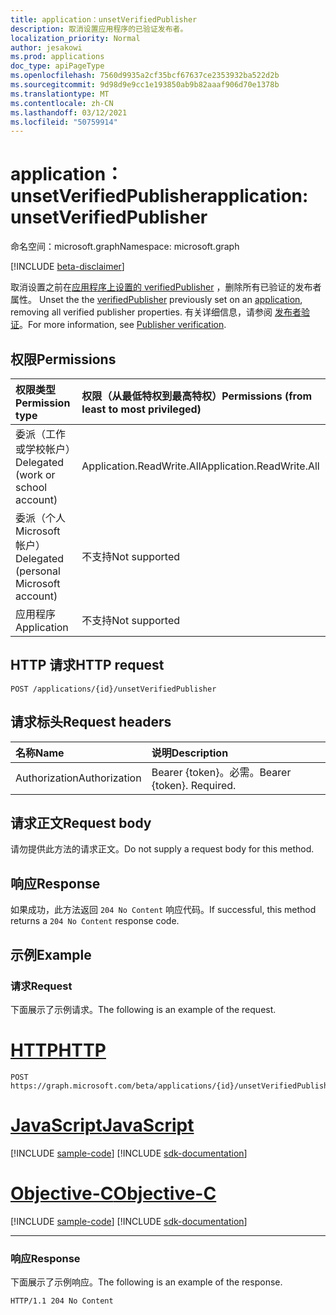 ```yaml
---
title: application：unsetVerifiedPublisher
description: 取消设置应用程序的已验证发布者。
localization_priority: Normal
author: jesakowi
ms.prod: applications
doc_type: apiPageType
ms.openlocfilehash: 7560d9935a2cf35bcf67637ce2353932ba522d2b
ms.sourcegitcommit: 9d98d9e9cc1e193850ab9b82aaaf906d70e1378b
ms.translationtype: MT
ms.contentlocale: zh-CN
ms.lasthandoff: 03/12/2021
ms.locfileid: "50759914"
---
```

# <a name="application-unsetverifiedpublisher"></a><span data-ttu-id="6854d-103">application：unsetVerifiedPublisher</span><span class="sxs-lookup"><span data-stu-id="6854d-103">application: unsetVerifiedPublisher</span></span>

<span data-ttu-id="6854d-104">命名空间：microsoft.graph</span><span class="sxs-lookup"><span data-stu-id="6854d-104">Namespace: microsoft.graph</span></span>

[!INCLUDE [beta-disclaimer](../../includes/beta-disclaimer.md)]

<span data-ttu-id="6854d-105">取消设置之前在[应用程序上设置的 verifiedPublisher](../resources/verifiedPublisher.md) ，删除所有已验证的发布者属性。 [](../resources/application.md)</span><span class="sxs-lookup"><span data-stu-id="6854d-105">Unset the the [verifiedPublisher](../resources/verifiedPublisher.md) previously set on an [application](../resources/application.md), removing all verified publisher properties.</span></span> <span data-ttu-id="6854d-106">有关详细信息，请参阅 [发布者验证](/azure/active-directory/develop/publisher-verification-overview)。</span><span class="sxs-lookup"><span data-stu-id="6854d-106">For more information, see [Publisher verification](/azure/active-directory/develop/publisher-verification-overview).</span></span>

## <a name="permissions"></a><span data-ttu-id="6854d-107">权限</span><span class="sxs-lookup"><span data-stu-id="6854d-107">Permissions</span></span>

|<span data-ttu-id="6854d-108">权限类型</span><span class="sxs-lookup"><span data-stu-id="6854d-108">Permission type</span></span>      | <span data-ttu-id="6854d-109">权限（从最低特权到最高特权）</span><span class="sxs-lookup"><span data-stu-id="6854d-109">Permissions (from least to most privileged)</span></span>              |
|:--------------------|:---------------------------------------------------------|
|<span data-ttu-id="6854d-110">委派（工作或学校帐户）</span><span class="sxs-lookup"><span data-stu-id="6854d-110">Delegated (work or school account)</span></span> | <span data-ttu-id="6854d-111">Application.ReadWrite.All</span><span class="sxs-lookup"><span data-stu-id="6854d-111">Application.ReadWrite.All</span></span> |
|<span data-ttu-id="6854d-112">委派（个人 Microsoft 帐户）</span><span class="sxs-lookup"><span data-stu-id="6854d-112">Delegated (personal Microsoft account)</span></span> | <span data-ttu-id="6854d-113">不支持</span><span class="sxs-lookup"><span data-stu-id="6854d-113">Not supported</span></span> |
|<span data-ttu-id="6854d-114">应用程序</span><span class="sxs-lookup"><span data-stu-id="6854d-114">Application</span></span> | <span data-ttu-id="6854d-115">不支持</span><span class="sxs-lookup"><span data-stu-id="6854d-115">Not supported</span></span> |

## <a name="http-request"></a><span data-ttu-id="6854d-116">HTTP 请求</span><span class="sxs-lookup"><span data-stu-id="6854d-116">HTTP request</span></span>

<!-- { "blockType": "ignored" } -->

```http
POST /applications/{id}/unsetVerifiedPublisher
```

## <a name="request-headers"></a><span data-ttu-id="6854d-117">请求标头</span><span class="sxs-lookup"><span data-stu-id="6854d-117">Request headers</span></span>

| <span data-ttu-id="6854d-118">名称</span><span class="sxs-lookup"><span data-stu-id="6854d-118">Name</span></span>           | <span data-ttu-id="6854d-119">说明</span><span class="sxs-lookup"><span data-stu-id="6854d-119">Description</span></span>                |
|:---------------|:---------------------------|
| <span data-ttu-id="6854d-120">Authorization</span><span class="sxs-lookup"><span data-stu-id="6854d-120">Authorization</span></span>  | <span data-ttu-id="6854d-p102">Bearer {token}。必需。</span><span class="sxs-lookup"><span data-stu-id="6854d-p102">Bearer {token}. Required.</span></span>  |

## <a name="request-body"></a><span data-ttu-id="6854d-123">请求正文</span><span class="sxs-lookup"><span data-stu-id="6854d-123">Request body</span></span>

<span data-ttu-id="6854d-124">请勿提供此方法的请求正文。</span><span class="sxs-lookup"><span data-stu-id="6854d-124">Do not supply a request body for this method.</span></span>

## <a name="response"></a><span data-ttu-id="6854d-125">响应</span><span class="sxs-lookup"><span data-stu-id="6854d-125">Response</span></span>

<span data-ttu-id="6854d-126">如果成功，此方法返回 `204 No Content` 响应代码。</span><span class="sxs-lookup"><span data-stu-id="6854d-126">If successful, this method returns a `204 No Content` response code.</span></span>

## <a name="example"></a><span data-ttu-id="6854d-127">示例</span><span class="sxs-lookup"><span data-stu-id="6854d-127">Example</span></span>

### <a name="request"></a><span data-ttu-id="6854d-128">请求</span><span class="sxs-lookup"><span data-stu-id="6854d-128">Request</span></span>

<span data-ttu-id="6854d-129">下面展示了示例请求。</span><span class="sxs-lookup"><span data-stu-id="6854d-129">The following is an example of the request.</span></span>


# <a name="http"></a>[<span data-ttu-id="6854d-130">HTTP</span><span class="sxs-lookup"><span data-stu-id="6854d-130">HTTP</span></span>](#tab/http)
<!-- {
  "blockType": "request",
  "name": "application_unsetverifiedpublisher"
}-->

```http
POST https://graph.microsoft.com/beta/applications/{id}/unsetVerifiedPublisher
```
# <a name="javascript"></a>[<span data-ttu-id="6854d-131">JavaScript</span><span class="sxs-lookup"><span data-stu-id="6854d-131">JavaScript</span></span>](#tab/javascript)
[!INCLUDE [sample-code](../includes/snippets/javascript/application-unsetverifiedpublisher-javascript-snippets.md)]
[!INCLUDE [sdk-documentation](../includes/snippets/snippets-sdk-documentation-link.md)]

# <a name="objective-c"></a>[<span data-ttu-id="6854d-132">Objective-C</span><span class="sxs-lookup"><span data-stu-id="6854d-132">Objective-C</span></span>](#tab/objc)
[!INCLUDE [sample-code](../includes/snippets/objc/application-unsetverifiedpublisher-objc-snippets.md)]
[!INCLUDE [sdk-documentation](../includes/snippets/snippets-sdk-documentation-link.md)]

---


### <a name="response"></a><span data-ttu-id="6854d-133">响应</span><span class="sxs-lookup"><span data-stu-id="6854d-133">Response</span></span>

<span data-ttu-id="6854d-134">下面展示了示例响应。</span><span class="sxs-lookup"><span data-stu-id="6854d-134">The following is an example of the response.</span></span>

<!-- {
  "blockType": "response",
  "truncated": true
} -->

```http
HTTP/1.1 204 No Content
```

<!-- uuid: b0ed721f-7e6a-446c-89bc-2d03e1744dfe
2020-09-09 21:26:11 UTC -->
<!-- {
  "type": "#page.annotation",
  "description": "application: unsetVerifiedPublisher",
  "keywords": "",
  "section": "documentation",
  "tocPath": "",
  "suppressions": []
}-->

